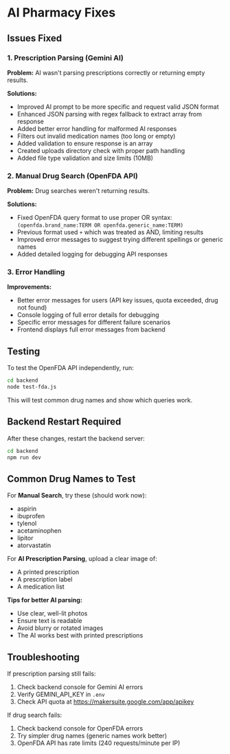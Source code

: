 # AI Pharmacy Fixes

## Issues Fixed

### 1. Prescription Parsing (Gemini AI)
**Problem:** AI wasn't parsing prescriptions correctly or returning empty results.

**Solutions:**
- Improved AI prompt to be more specific and request valid JSON format
- Enhanced JSON parsing with regex fallback to extract array from response
- Added better error handling for malformed AI responses
- Filters out invalid medication names (too long or empty)
- Added validation to ensure response is an array
- Created uploads directory check with proper path handling
- Added file type validation and size limits (10MB)

### 2. Manual Drug Search (OpenFDA API)
**Problem:** Drug searches weren't returning results.

**Solutions:**
- Fixed OpenFDA query format to use proper OR syntax: `(openfda.brand_name:TERM OR openfda.generic_name:TERM)`
- Previous format used `+` which was treated as AND, limiting results
- Improved error messages to suggest trying different spellings or generic names
- Added detailed logging for debugging API responses

### 3. Error Handling
**Improvements:**
- Better error messages for users (API key issues, quota exceeded, drug not found)
- Console logging of full error details for debugging
- Specific error messages for different failure scenarios
- Frontend displays full error messages from backend

## Testing

To test the OpenFDA API independently, run:
```bash
cd backend
node test-fda.js
```

This will test common drug names and show which queries work.

## Backend Restart Required

After these changes, restart the backend server:
```bash
cd backend
npm run dev
```

## Common Drug Names to Test

For **Manual Search**, try these (should work now):
- aspirin
- ibuprofen
- tylenol
- acetaminophen
- lipitor
- atorvastatin

For **AI Prescription Parsing**, upload a clear image of:
- A printed prescription
- A prescription label
- A medication list

**Tips for better AI parsing:**
- Use clear, well-lit photos
- Ensure text is readable
- Avoid blurry or rotated images
- The AI works best with printed prescriptions

## Troubleshooting

If prescription parsing still fails:
1. Check backend console for Gemini AI errors
2. Verify GEMINI_API_KEY in `.env`
3. Check API quota at https://makersuite.google.com/app/apikey

If drug search fails:
1. Check backend console for OpenFDA errors
2. Try simpler drug names (generic names work better)
3. OpenFDA API has rate limits (240 requests/minute per IP)
